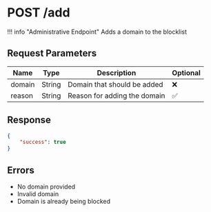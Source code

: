 # POST /add
!!! info "Administrative Endpoint"
Adds a domain to the blocklist

## Request Parameters
| Name | Type | Description | Optional |
|---|---|---|---|
| domain | String | Domain that should be added | :x: |
| reason | String | Reason for adding the domain | :white_check_mark: |

## Response

```json
{
    "success": true
}
```

## Errors
- No domain provided
- Invalid domain
- Domain is already being blocked
